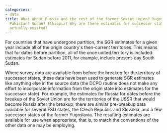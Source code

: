```yaml
---
categories:
- data
title: What about Russia and the rest of the former Soviet Union? Yugoslavia? Czechoslovakia?
  Pakistan? Sudan? Ethiopia? Why are there estimates for successor states before they
  actually existed?
---
```


For countries that have undergone partition, the SGR estimates for a given year include all of the origin country's then-current territories.  This means that for dates before partition, all of the once united territory is included: estimates for Sudan before 2011, for example, include present-day South Sudan.

Where survey data are available from before the breakup for the territory of successor states, these data have been used to generate SGR estimates like anything else in the source data (the DCPO routine does not make any effort to incorporate information from the origin state into estimates for the successor state).  For example, the estimates for Russia for dates before the breakup of the Soviet Union are for the territories of the USSR that would become Russia after the breakup; there are similar pre-breakup data available for several FSU states, the Czech Republic and Slovakia, and a few successor states of the former Yugoslavia.  The resulting estimates are available for use when appropriate, that is, to match the conventions of the other data one may be employing.
